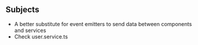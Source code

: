 ## Subjects

- A better substitute for event emitters to send data between components and services
- Check user.service.ts